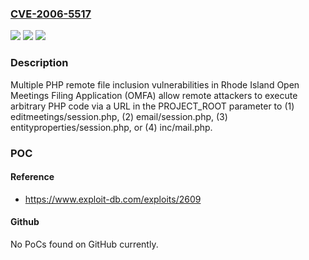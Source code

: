 ### [CVE-2006-5517](https://cve.mitre.org/cgi-bin/cvename.cgi?name=CVE-2006-5517)
![](https://img.shields.io/static/v1?label=Product&message=n%2Fa&color=blue)
![](https://img.shields.io/static/v1?label=Version&message=n%2Fa&color=blue)
![](https://img.shields.io/static/v1?label=Vulnerability&message=n%2Fa&color=brighgreen)

### Description

Multiple PHP remote file inclusion vulnerabilities in Rhode Island Open Meetings Filing Application (OMFA) allow remote attackers to execute arbitrary PHP code via a URL in the PROJECT_ROOT parameter to (1) editmeetings/session.php, (2) email/session.php, (3) entityproperties/session.php, or (4) inc/mail.php.

### POC

#### Reference
- https://www.exploit-db.com/exploits/2609

#### Github
No PoCs found on GitHub currently.

